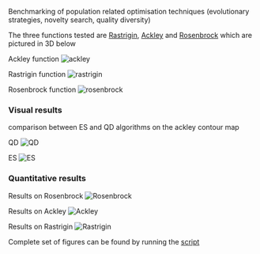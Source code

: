 Benchmarking of population related optimisation techniques (evolutionary strategies, novelty search, quality diversity)

The three functions tested are [Rastrigin](https://en.wikipedia.org/wiki/Rastrigin_function), [Ackley](https://en.wikipedia.org/wiki/Ackley_function) and [Rosenbrock](https://en.wikipedia.org/wiki/Rosenbrock_function) which are pictured in 3D below

Ackley function
![ackley]( https://github.com/aja114/optimisation_benchmark/blob/master/imgs/ackley.png "2D input ackley function")

Rastrigin function
![rastrigin]( https://github.com/aja114/optimisation_benchmark/blob/master/imgs/rastrigin.png "2D input rastrigin function")

Rosenbrock function
![rosenbrock]( https://github.com/aja114/optimisation_benchmark/blob/master/imgs/rosen.png "2D input rosenbrock function")


### Visual results

comparison between ES and QD algorithms on the ackley contour map

QD
![QD]( https://github.com/aja114/optimisation_benchmark/blob/master/imgs/ackley_qd.gif "QD")

ES
![ES]( https://github.com/aja114/optimisation_benchmark/blob/master/imgs/ackley_es.gif "ES")


### Quantitative results

Results on Rosenbrock
![Rosenbrock]( https://github.com/aja114/optimisation_benchmark/blob/master/imgs/rosen_results.png "Rosenbrock Results")

Results on Ackley
![Ackley]( https://github.com/aja114/optimisation_benchmark/blob/master/imgs/ackley_results.png "Ackley Results")

Results on Rastrigin
![Rastrigin]( https://github.com/aja114/optimisation_benchmark/blob/master/imgs/rastrigin_results.png "Rastrigin Results")

Complete set of figures can be found by running the [script](https://github.com/aja114/optimisation_benchmark/blob/master/results_plot.py)